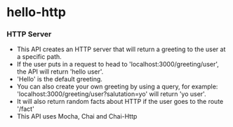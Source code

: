 # hello-http

### HTTP Server
* This API creates an HTTP server that will return a greeting to the user at a specific path. 
* If the user puts in a request to head to 'localhost:3000/greeting/user', the API will return 'hello user'. 
* 'Hello' is the default greeting. 
* You can also create your own greeting by using a query, for example: 'localhost:3000/greeting/user?salutation=yo' will return 'yo user'.
* It will also return random facts about HTTP if the user goes to the route '/fact'
* This API uses Mocha, Chai and Chai-Http

